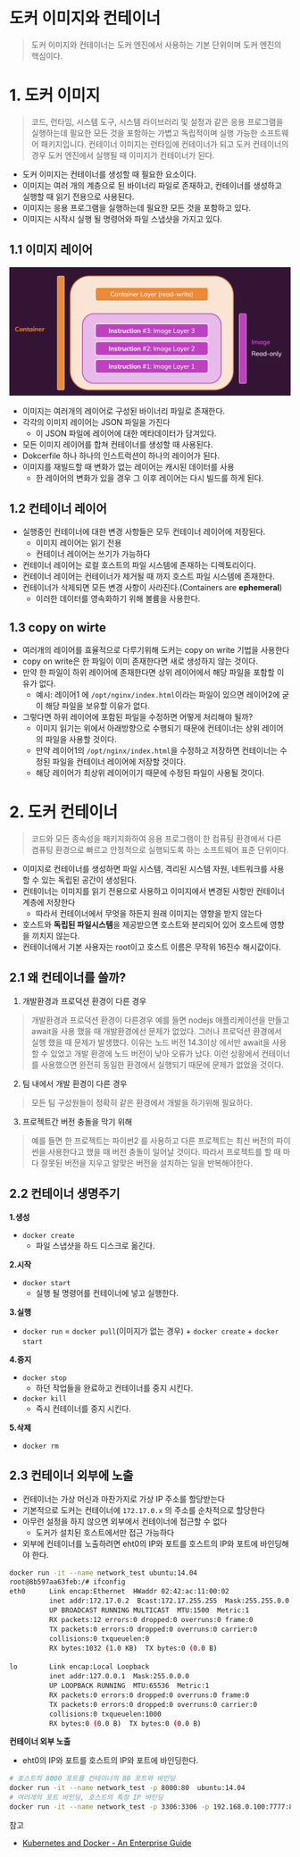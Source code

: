 # 도커 이미지와 컨테이너

> 도커 이미지와 컨테이너는 도커 엔진에서 사용하는 기본 단위이며 도커 엔진의 핵심이다.



# 1. 도커 이미지

> 코드, 런타임, 시스템 도구, 시스템 라이브러리 및 설정과 같은 응용 프로그램을 실행하는데 필요한 모든 것을 포함하는 가볍고 독립적이며 실행 가능한 소프트웨어 패키지입니다.  컨테이너 이미지는 런타임에 컨테이너가 되고 도커 컨테이너의 경우 도커 엔진에서 실행될 때 이미지가 컨테이너가 된다.

* 도커 이미지는 컨테이너를 생성할 때 필요한 요소이다.
* 이미지는 여러 개의 계층으로 된 바이너리 파일로 존재하고, 컨테이너를 생성하고 실행할 때 읽기 전용으로 사용된다.
* 이미지는 응용 프로그램을 실행하는데 필요한 모든 것을 포함하고 있다.
* 이미지는 시작시 실행 될 명령어와 파일 스냅샷을 가지고 있다.



## 1.1 이미지 레이어

<img src="./images/docker.png" alt="image-20201117215748040" style="zoom:70%;" />

* 이미지는 여러개의 레이어로 구성된 바이너리 파일로 존재한다.
* 각각의 이미지 레이어는 JSON 파일을 가진다
  * 이 JSON 파일에 레이어에 대한 메타데이터가 담겨있다.
* 모든 이미지 레이어를 합쳐 컨테이너를 생성할 때 사용된다.
* Dokcerfile 하나 하나의 인스트럭션이 하나의 레이어가 된다.
* 이미지를 재빌드할 때 변화가 없는 레이어는 캐시된 데이터를 사용
  * 한 레이어의 변화가 있을 경우 그 이후 레이어는 다시 빌드를 하게 된다.



## 1.2 컨테이너 레이어

* 실행중인 컨테이너에 대한 변경 사항들은 모두 컨테이너 레이어에 저장된다.
  * 이미지 레이어는 읽기 전용
  * 컨테이너 레이어는 쓰기가 가능하다
* 컨테이너 레이어는 로컬 호스트의 파일 시스템에 존재하는 디렉토리이다.
* 컨테이너 레이어는 컨테이너가 제거될 때 까지 호스트 파일 시스템에 존재한다.
* 컨테이너가 삭제되면 모든 변경 사항이 사라진다.(Containers are **ephemeral**)
  * 이러한 데이터를 영속화하기 위해 볼륨을 사용한다.



## 1.3 copy on wirte

* 여러개의 레이어를 효율적으로 다루기위해 도커는 copy on write 기법을 사용한다
* copy on write은 한 파일이 이미 존재한다면 새로 생성하지 않는 것이다.
* 만약 한 파일이 하위 레이어에 존재한다면 상위 레이어에서 해당 파일을 포함할 이유가 없다.
  * 예시: 레이어1 에 `/opt/nginx/index.html`이라는 파일이 있으면 레이어2에 굳이 해당 파일을 보유할 이유가 없다.
* 그렇다면 하위 레이어에 포함된 파일을 수정하면 어떻게 처리해야 될까?
  * 이미지 읽기는 위에서 아래방향으로 수행되기 때문에 컨테이너는 상위 레이어의 파일을 사용할 것이다.
  * 만약 레이어1의  `/opt/nginx/index.html`을 수정하고 저장하면 컨테이너는 수정된 파일을 컨테이너 레이어에 저장할 것이다.
  * 해당 레이어가 최상위 레이어이기 때문에 수정된 파일이 사용될 것이다.



# 2. 도커 컨테이너

> 코드와 모든 종속성을 패키지화하여 응용 프로그램이 한 컴퓨팅 환경에서 다른 켬퓨팅 환경으로 빠르고 안정적으로 실행되도록 하는 소프트웨어 표준 단위이다.

* 이미지로 컨테이너를 생성하면 파일 시스템, 격리된 시스템 자원, 네트워크를 사용할 수 있는 독립된 공간이 생성된다.
* 컨테이너는 이미지를 읽기 전용으로 사용하고 이미지에서 변경된 사항만 컨테이너 계층에 저장한다
  * 따라서 컨테이너에서 무엇을 하든지 원래 이미지는 영향을 받지 않는다
* 호스트와 **독립된 파일시스템**을 제공받으면 호스트와 분리되어 있어 호스트에 영향을 끼치지 않는다.
* 컨테이너에서 기본 사용자는 root이고 호스트 이름은 무작위 16진수 해시값이다.



## 2.1 왜 컨테이너를 쓸까?

1. 개발환경과 프로덕션 환경이 다른 경우

>  개발환경과 프로덕션 환경이 다른경우 예를 들면 nodejs 애플리케이션을 만들고 await을 사용 했을 때 개발환경에선 문제가 없었다. 그러나 프로덕션 환경에서 실행 했을 때 문제가 발생했다. 이유는 노드 버전 14.3이상 에서만 await을 사용할 수 있었고 개발 환경에 노드 버전이 낮아 오류가 났다. 이런 상황에서 컨테이너를 사용했으면 완전히 동일한 환경에서 실행되기 때문에 문제가 없었을 것이다.

2. 팀 내에서 개발 환경이 다른 경우

> 모든 팀 구성원들이 정확히 같은 환경에서 개발을 하기위해 필요하다.

3. 프로젝트간 버전 충돌을 막기 위해

> 예를 들면 한 프로젝트는 파이썬2 를 사용하고 다른 프로젝트는 최신 버전의 파이썬을 사용한다고 했을 때 버전 충돌이 일어날 것이다. 따라서 프로젝트를 할 때 마다 잘못된 버전을 지우고 알맞은 버전을 설치하는 일을 반복해야한다.



## 2.2 컨테이너 생명주기

**1.생성**

* `docker create`
  * 파일 스냅샷을 하드 디스크로 옮긴다.

**2.시작**

* `docker start`
  * 실행 될 명령어를 컨테이너에 넣고 실행한다.

**3.실행**

* `docker run` = `docker pull`(이미지가 없는 경우) + `docker create` + `docker start`

**4.중지**

* `docker stop`
  * 하던 작업들을 완료하고 컨테이너를 중지 시킨다.
* `docker kill`
  * 즉시 컨테이너를 중지 시킨다.

**5.삭제**

* `docker rm`



## 2.3 컨테이너 외부에 노출

* 컨테이너는 가상 머신과 마찬가지로 가상 IP 주소를 할당받는다
* 기본적으로 도커는 컨테이너에 `172.17.0.x` 의 주소를 순차적으로 할당한다
* 아무런 설정을 하지 않으면 외부에서 컨테이너에 접근할 수 없다
  * 도커가 설치된 호스트에서만 접근 가능하다
* 외부에 컨테이너를 노출하려면 eht0의 IP와 포트를 호스트의 IP와 포트에 바인딩해야 한다.

```bash
docker run -it --name network_test ubuntu:14.04
root@8b597aa63feb:/# ifconfig
eth0      Link encap:Ethernet  HWaddr 02:42:ac:11:00:02
          inet addr:172.17.0.2  Bcast:172.17.255.255  Mask:255.255.0.0
          UP BROADCAST RUNNING MULTICAST  MTU:1500  Metric:1
          RX packets:12 errors:0 dropped:0 overruns:0 frame:0
          TX packets:0 errors:0 dropped:0 overruns:0 carrier:0
          collisions:0 txqueuelen:0
          RX bytes:1032 (1.0 KB)  TX bytes:0 (0.0 B)

lo        Link encap:Local Loopback
          inet addr:127.0.0.1  Mask:255.0.0.0
          UP LOOPBACK RUNNING  MTU:65536  Metric:1
          RX packets:0 errors:0 dropped:0 overruns:0 frame:0
          TX packets:0 errors:0 dropped:0 overruns:0 carrier:0
          collisions:0 txqueuelen:1000
          RX bytes:0 (0.0 B)  TX bytes:0 (0.0 B)
```

**컨테이너 외부 노출**

* eht0의 IP와 포트를 호스트의 IP와 포트에 바인딩한다.

```bash
# 호스트의 8000 포트를 컨테이너의 80 포트와 바인딩
docker run -it --name network_test -p 8000:80  ubuntu:14.04
# 여러개의 포트 바인딩, 호스트의 특정 IP 바인딩
docker run -it --name network_test -p 3306:3306 -p 192.168.0.100:7777:80  ubuntu:14.04
```



참고

* [Kubernetes and Docker - An Enterprise Guide](https://www.amazon.com/Kubernetes-Docker-Effectively-containerize-applications/dp/183921340X)
